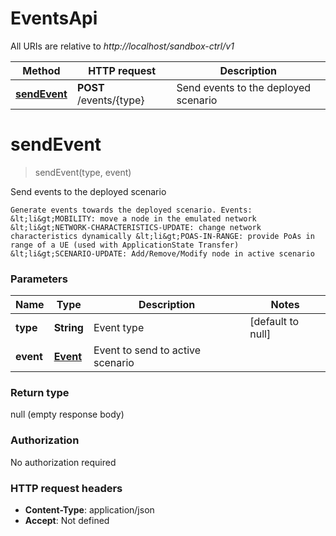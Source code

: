 # EventsApi

All URIs are relative to *http://localhost/sandbox-ctrl/v1*

Method | HTTP request | Description
------------- | ------------- | -------------
[**sendEvent**](EventsApi.md#sendEvent) | **POST** /events/{type} | Send events to the deployed scenario


<a name="sendEvent"></a>
# **sendEvent**
> sendEvent(type, event)

Send events to the deployed scenario

    Generate events towards the deployed scenario. Events: &lt;li&gt;MOBILITY: move a node in the emulated network &lt;li&gt;NETWORK-CHARACTERISTICS-UPDATE: change network characteristics dynamically &lt;li&gt;POAS-IN-RANGE: provide PoAs in range of a UE (used with ApplicationState Transfer) &lt;li&gt;SCENARIO-UPDATE: Add/Remove/Modify node in active scenario

### Parameters

Name | Type | Description  | Notes
------------- | ------------- | ------------- | -------------
 **type** | **String**| Event type | [default to null]
 **event** | [**Event**](../Models/Event.md)| Event to send to active scenario |

### Return type

null (empty response body)

### Authorization

No authorization required

### HTTP request headers

- **Content-Type**: application/json
- **Accept**: Not defined

